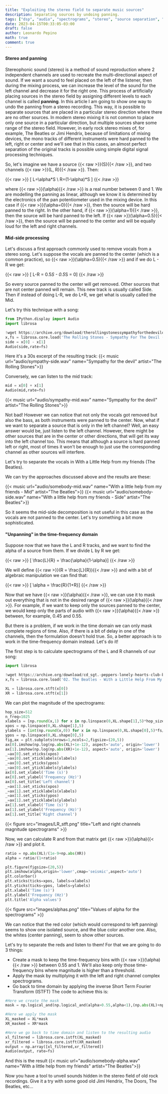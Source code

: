 ```yaml
---
title: "Exploiting the stereo field to separate music sources"
description: Separating sources by undoing panning.
tags: ["dsp", "audio", "spectrograms", "stereo", "source separation", "python"]
date: 2023-04-15T00:33:05-03:00
draft: false
author: Leonardo Pepino
math: true
comment: true
---
```


#### Stereo and panning

Stereophonic sound (stereo) is a method of sound reproduction where 2 independent channels
are used to recreate the multi-directional aspect of sound. If we want a sound to feel placed on the left of the listener,
then during the mixing process, we can increase the level of the sound for the left channel and decrease it for the right one.
This process of artificially placing sources in the stereo field by assigning different levels to each channel is called **panning**.
In this article I am going to show one way to undo the panning from a stereo recording.
This way, it is possible to separate sources that are placed in a particular stereo direction where there are no other sources.
In modern stereo mixing it is not common to place only one source in a particular direction, but multiple sources share some range of the stereo field.
However, in early rock stereo mixes of, for example, The Beatles or Jimi Hendrix,
because of limitations of mixing devices, the mono tracks of different instruments were hard panned to the left, right or center and we'll see that in this cases,
an almost perfect separation of the original tracks is possible using simple digital signal processing techniques.

So, let's imagine we have a source {{< raw >}}\(S\){{< /raw >}}, and two channels {{< raw >}}\(L, R\){{< /raw >}}. Then:

{{< raw >}}
\[ L=\alpha*S \\ R=(1-\alpha)*S \]
{{< /raw >}}

where {{< raw >}}\(\alpha\){{< /raw >}} is a real number between 0 and 1. We are modelling the panning as linear, although we know it is determined by the electronics of the pan potentiometer used in the mixing device.
In this case if {{< raw >}}\(\alpha=0\){{< /raw >}}, then the source will be hard panned to the right. In the other hand, if
{{< raw >}}\(\alpha=1\){{< /raw >}}, then the source will be hard panned to the left. If {{< raw >}}\(\alpha=0.5\){{< /raw >}}, then
the source will be panned to the center and will be equally loud for the left and right channels.

#### Mid-side processing

Let's discuss a first approach commonly used to remove vocals from a stereo song. Let's suppose the vocals are panned to the center (which is a common practice), so
{{< raw >}}\(\alpha=0.5\){{< /raw >}} and if we do L - R we get:

{{< raw >}}
\[ L-R = 0.5*S - 0.5*S = 0\]
{{< /raw >}}

So every source panned to the center will get removed. Other sources that are not center panned will remain. This new track is usually called Side.
Then if instead of doing L-R, we do L+R, we get what is usually called the Mid.

Let's try this technique with a song:

```python
from IPython.display import Audio
import librosa

!wget https://archive.org/download/therollingstonessympathyforthedevilofficiallyricvideo_20190702/The%20Rolling%20Stones%20-%20Sympathy%20For%20The%20Devil%20%28Official%20Lyric%20Video%29.ogg
x,fs = librosa.core.load('The Rolling Stones - Sympathy For The Devil (Official Lyric Video).ogg',mono=False,sr=None)
side = x[0] - x[1]
Audio(side,rate=fs)
```

Here it's a 30s excerpt of the resulting track:
{{< music url="audio/sympathy-side.wav" name="Sympathy for the devil" artist="The Rolling Stones">}}

Conversely, we can listen to the mid track:

```python
mid = x[0] + x[1]
Audio(mid,rate=fs)
```
{{< music url="audio/sympathy-mid.wav" name="Sympathy for the devil" artist="The Rolling Stones">}}

Not bad! However we can notice that not only the vocals got removed but also the bass, as both instruments were panned to the center.
Now, what if we want to separate a source that is only in the left channel? Well, an easy answer would be, just listen to the left channel.
However, there might be other sources that are in the center or other directions, that will get its way into the left channel too.
This means that although a source is hard panned left or right, most of times it won't be enough to just use the corresponding channel as other sources will interfere.

Let's try to separate the vocals in With a Little Help from my friends (The Beatles).

We can try the approaches discussed above and the results are these:

{{< music url="audio/somebody-mid.wav" name="With a little help from my friends - Mid" artist="The Beatles">}}
{{< music url="audio/somebody-side.wav" name="With a little help from my friends - Side" artist="The Beatles">}}

So it seems the mid-side decomposition is not useful in this case as the vocals are not panned to the center.
Let's try something a bit more sophisticated.

#### "Unpanning" in the time-frequency domain

Suppose now that we have the L and R tracks, and we want to find the alpha of a source from them.
If we divide L by R we get:

{{< raw >}}
\[ \frac{L}{R} = \frac{\alpha}{1-\alpha}\]
{{< /raw >}}

We will define {{< raw >}}\(R = \frac{L}{R}\){{< /raw >}} and with a bit of algebraic manipulation we can find that:

{{< raw >}}
\[ \alpha = \frac{R}{1+R}\]
{{< /raw >}}

Now that we have {{< raw >}}\(\alpha\){{< /raw >}}, we can use it to mask out everything that is not in the desired range of {{< raw >}}\(\alpha\){{< /raw >}}.
For example, if we want to keep only the sources panned to the center, we would keep only the parts of audio with {{< raw >}}\(\alpha\){{< /raw >}} between, for example, 0.45 and 0.55.

But there is a problem, if we work in the time domain we can only mask complete regions of time. Also, if there is a bit of delay in one of the channels, then the formulation doesn't hold true.
So, a better approach is to work in the time-frequency domain instead. Let's do it!

The first step is to calculate spectrograms of the L and R channels of our song:

```python
import librosa

!wget https://archive.org/download/cd_sgt.-peppers-lonely-hearts-club-band_the-beatles/disc1/02.%20The%20Beatles%20-%20With%20a%20Little%20Help%20From%20My%20Friends_sample.mp3
x,fs = librosa.core.load('02. The Beatles - With a Little Help From My Friends_sample.mp3',mono=False,sr=None)

XL = librosa.core.stft(x[0])
XR = librosa.core.stft(x[1])

```

We can plot the magnitude of the spectrograms:

```python
hop_size=512
n_freq=1025
xlabels = [np.round(x,1) for x in np.linspace(0,XL.shape[1],5)*hop_size/fs]
xpos = np.linspace(0,XL.shape[1],5)
ylabels = [int(np.round(x,0)) for x in np.linspace(0,XL.shape[0],5)*fs/(2*n_freq)]
ypos = np.linspace(0,XL.shape[0],5)
fig,ax = plt.subplots(nrows=1,ncols=2,figsize=(20,5))
ax[0].imshow(np.log(np.abs(XL)+1e-12), aspect='auto', origin='lower')
ax[1].imshow(np.log(np.abs(XR)+1e-12), aspect='auto', origin='lower')
_=ax[0].set_xticks(xpos)
_=ax[0].set_xticklabels(xlabels)
_=ax[0].set_yticks(ypos)
_=ax[0].set_yticklabels(ylabels)
ax[0].set_xlabel('Time (s)')
ax[0].set_ylabel('Frequency (Hz)')
ax[0].set_title('Left channel')
_=ax[1].set_xticks(xpos)
_=ax[1].set_xticklabels(xlabels)
_=ax[1].set_yticks(ypos)
_=ax[1].set_yticklabels(ylabels)
ax[1].set_xlabel('Time (s)')
ax[1].set_ylabel('Frequency (Hz)')
ax[1].set_title('Right channel')
```

{{< figure src="images/LR_stft.png" title="Left and right channels magnitude spectrograms" >}}

Now, we can calculate R and from that matrix get {{< raw >}}\(\alpha\){{< /raw >}} and plot it.

```python
ratio = np.abs(XL)/(1e-9+np.abs(XR))
alpha = ratio/(1+ratio)

plt.figure(figsize=(20,5))
plt.imshow(alpha,origin='lower',cmap='seismic',aspect='auto')
plt.colorbar()
plt.xticks(ticks=xpos, labels=xlabels)
plt.yticks(ticks=ypos, labels=ylabels)
plt.xlabel('Time (s)')
plt.ylabel('Frequency (Hz)')
plt.title('Alpha values')
```

{{< figure src="images/alphas.png" title="Values of alpha for the spectrograms" >}}

We can notice that the red color (which would correspond to left panning) seems to show one isolated source, and the blue color another one.
Also, the whites (center panning), seem to show other sources.

Let's try to separate the reds and listen to them! For that we are going to do 3 things:
* Create a mask to keep the time-frequency bins with {{< raw >}}\(\alpha\){{< /raw >}} between 0.55 and 1. We'll also keep only those time-frequency bins where magnitude is higher than a threshold.
* Apply the mask by multiplying it with the left and right channel complex spectrograms.
* Go back to time domain by applying the inverse Short Term Fourier Transform (ISTFT)
The code to achieve this is:

```python
#Here we create the mask
mask = np.logical_and(np.logical_and(alpha>0.55,alpha<1),(np.abs(XL)+np.abs(XR))>0.01)

#Here we apply the mask
XL_masked = XL*mask
XR_masked = XR*mask

#Here we go back to time domain and listen to the resulting audio
xl_filtered = librosa.core.istft(XL_masked)
xr_filtered = librosa.core.istft(XR_masked)
output = np.array([xl_filtered,xr_filtered])
Audio(output, rate=fs)
```

And this is the result
{{< music url="audio/somebody-alpha.wav" name="With a little help from my friends" artist="The Beatles">}}

Now you have a tool to unveil sounds hidden in the stereo field of old rock recordings. Give it a try with some good old Jimi Hendrix, The Doors, The Beatles, etc...


